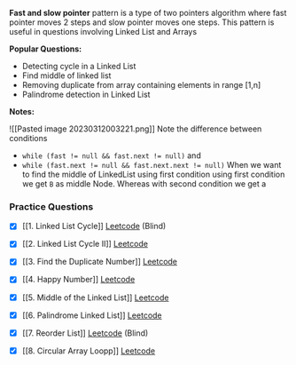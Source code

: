 **Fast and slow pointer** pattern is a type of two pointers algorithm where fast pointer moves 2 steps and slow pointer moves one steps. This pattern is useful in questions involving Linked List and Arrays

**Popular Questions:**
- Detecting cycle in a Linked List
- Find middle of linked list
- Removing duplicate from array containing elements in range \[1,n\] 
- Palindrome detection in Linked List

**Notes:** 

![[Pasted image 20230312003221.png]]
Note the difference between conditions
- `while (fast != null && fast.next != null)`  and  
- `while (fast.next != null && fast.next.next != null)`
When we want to find the middle of LinkedList using first condition using first condition we get `B` as middle Node. Whereas with second condition we get a


### Practice Questions
- [x] [[1. Linked List Cycle]] [Leetcode](https://leetcode.com/problems/linked-list-cycle/) (Blind)
- [x] [[2. Linked List Cycle II]] [Leetcode](https://leetcode.com/problems/linked-list-cycle-ii/)
- [x] [[3. Find the Duplicate Number]] [Leetcode](https://leetcode.com/problems/find-the-duplicate-number/)
- [x] [[4. Happy Number]] [Leetcode](https://leetcode.com/problems/happy-number/)
- [x] [[5. Middle of the Linked List]] [Leetcode](https://leetcode.com/problems/middle-of-the-linked-list/)
- [x] [[6. Palindrome Linked List]] [Leetcode](https://leetcode.com/problems/palindrome-linked-list/)
- [x] [[7. Reorder List]] [Leetcode](https://leetcode.com/problems/reorder-list/) (Blind)
- [x] [[8. Circular Array Loopp]] [Leetcode](https://leetcode.com/problems/circular-array-loop/)



